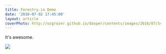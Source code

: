 ```yaml
---
title: Forestry.io Demo
date: '2016-07-02 17:45:00'
layout: article
coverPhoto: http://ozgrozer.github.io/dasper/contents/images/2016/07/Screen%20Shot%202016-07-02%20at%2017.47.38.jpeg
---
```

It's awesome.

![](http://ozgrozer.github.io/dasper/contents/images/2016/07/Screen%20Shot%202016-07-02%20at%2017.47.38.jpeg)